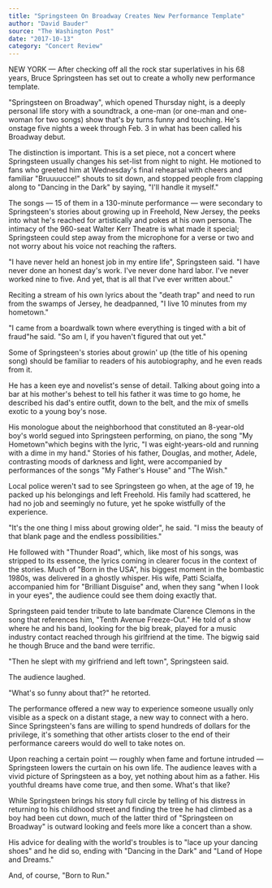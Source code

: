 ```yaml
---
title: "Springsteen On Broadway Creates New Performance Template"
author: "David Bauder"
source: "The Washington Post"
date: "2017-10-13"
category: "Concert Review"
---
```


NEW YORK — After checking off all the rock star superlatives in his 68 years, Bruce Springsteen has set out to create a wholly new performance template.

"Springsteen on Broadway", which opened Thursday night, is a deeply personal life story with a soundtrack, a one-man (or one-man and one-woman for two songs) show that's by turns funny and touching. He's onstage five nights a week through Feb. 3 in what has been called his Broadway debut.

The distinction is important. This is a set piece, not a concert where Springsteen usually changes his set-list from night to night. He motioned to fans who greeted him at Wednesday's final rehearsal with cheers and familiar "Bruuuucce!" shouts to sit down, and stopped people from clapping along to "Dancing in the Dark" by saying, "I'll handle it myself."

The songs — 15 of them in a 130-minute performance — were secondary to Springsteen's stories about growing up in Freehold, New Jersey, the peeks into what he's reached for artistically and pokes at his own persona. The intimacy of the 960-seat Walter Kerr Theatre is what made it special; Springsteen could step away from the microphone for a verse or two and not worry about his voice not reaching the rafters.

"I have never held an honest job in my entire life", Springsteen said. "I have never done an honest day's work. I've never done hard labor. I've never worked nine to five. And yet, that is all that I've ever written about."

Reciting a stream of his own lyrics about the "death trap" and need to run from the swamps of Jersey, he deadpanned, "I live 10 minutes from my hometown."

"I came from a boardwalk town where everything is tinged with a bit of fraud"he said. "So am I, if you haven't figured that out yet."

Some of Springsteen's stories about growin' up (the title of his opening song) should be familiar to readers of his autobiography, and he even reads from it.

He has a keen eye and novelist's sense of detail. Talking about going into a bar at his mother's behest to tell his father it was time to go home, he described his dad's entire outfit, down to the belt, and the mix of smells exotic to a young boy's nose.

His monologue about the neighborhood that constituted an 8-year-old boy's world segued into Springsteen performing, on piano, the song "My Hometown"which begins with the lyric, "I was eight-years-old and running with a dime in my hand." Stories of his father, Douglas, and mother, Adele, contrasting moods of darkness and light, were accompanied by performances of the songs "My Father's House" and "The Wish."

Local police weren't sad to see Springsteen go when, at the age of 19, he packed up his belongings and left Freehold. His family had scattered, he had no job and seemingly no future, yet he spoke wistfully of the experience.

"It's the one thing I miss about growing older", he said. "I miss the beauty of that blank page and the endless possibilities."

He followed with "Thunder Road", which, like most of his songs, was stripped to its essence, the lyrics coming in clearer focus in the context of the stories. Much of "Born in the USA", his biggest moment in the bombastic 1980s, was delivered in a ghostly whisper. His wife, Patti Scialfa, accompanied him for "Brilliant Disguise" and, when they sang "when I look in your eyes", the audience could see them doing exactly that.

Springsteen paid tender tribute to late bandmate Clarence Clemons in the song that references him, "Tenth Avenue Freeze-Out." He told of a show where he and his band, looking for the big break, played for a music industry contact reached through his girlfriend at the time. The bigwig said he though Bruce and the band were terrific.

"Then he slept with my girlfriend and left town", Springsteen said.

The audience laughed.

"What's so funny about that?" he retorted.

The performance offered a new way to experience someone usually only visible as a speck on a distant stage, a new way to connect with a hero. Since Springsteen's fans are willing to spend hundreds of dollars for the privilege, it's something that other artists closer to the end of their performance careers would do well to take notes on.

Upon reaching a certain point — roughly when fame and fortune intruded — Springsteen lowers the curtain on his own life. The audience leaves with a vivid picture of Springsteen as a boy, yet nothing about him as a father. His youthful dreams have come true, and then some. What's that like?

While Springsteen brings his story full circle by telling of his distress in returning to his childhood street and finding the tree he had climbed as a boy had been cut down, much of the latter third of "Springsteen on Broadway" is outward looking and feels more like a concert than a show.

His advice for dealing with the world's troubles is to "lace up your dancing shoes" and he did so, ending with "Dancing in the Dark" and "Land of Hope and Dreams."

And, of course, "Born to Run."
